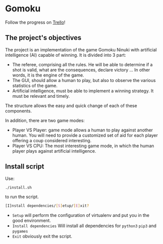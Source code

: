 # Gomoku
Follow the progress on [Trello](https://trello.com/b/e5nu9jE7)!

## The project's objectives
The project is an implementation of the game Gomoku Ninuki with artificial intelligence (AI) capable of winning.
It is divided into 3 part:
+ The referee, comprising all the rules. He will be able to determine if a shot is valid, what are the consequences, declare victory ... In other words, it is the engine of the game.
+ The GUI, should allow a human to play, but also to observe the various statistics of the game.
+ Artificial intelligence, must be able to implement a winning strategy. It must be relevant and timely.

The structure allows the easy and quick change of each of these components.

In addition, there are two game modes:
+ Player VS Player: game mode allows a human to play against another human. You will need to provide a customized set of aid for each player offering a coup considered interesting.
+ Player VS CPU: The most interesting game mode, in which the human player plays against artificial intelligence.

## Install script
Use:
```bash
./install.sh
```
to run the script.

```bash
[I]nstall dependencies/[S]etup/[E]xit?
```
+ `Setup` will perform the configuration of virtualenv and put you in the good environment.
+ `Install dependencies` Will install all dependencies for `python3` `pip3` and `pygames`
+ `Exit` obviously exit the script.
